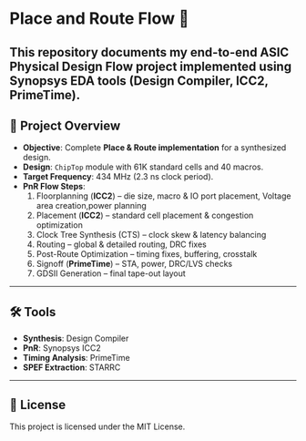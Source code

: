# Place and Route Flow 🚀

This repository documents my end-to-end ASIC Physical Design Flow project implemented using Synopsys EDA tools (Design Compiler, ICC2, PrimeTime).
---

## 🚀 Project Overview  
- **Objective**: Complete **Place & Route implementation** for a synthesized design.  
- **Design**: `ChipTop` module with 61K standard cells and 40 macros.  
- **Target Frequency**: 434 MHz (2.3 ns clock period).  
- **PnR Flow Steps**:  
  1. Floorplanning (**ICC2**) – die size, macro & IO port placement, Voltage area creation,power planning  
  2. Placement (**ICC2**) – standard cell placement & congestion optimization  
  3. Clock Tree Synthesis (CTS) – clock skew & latency balancing  
  4. Routing – global & detailed routing, DRC fixes 
  5. Post-Route Optimization – timing fixes, buffering, crosstalk 
  6. Signoff (**PrimeTime**) – STA, power, DRC/LVS checks  
  7. GDSII Generation – final tape-out layout
---

## 🛠️ Tools
- **Synthesis**: Design Compiler  
- **PnR**: Synopsys ICC2  
- **Timing Analysis**: PrimeTime  
- **SPEF Extraction**: STARRC 
---
## 📄 License

This project is licensed under the MIT License.
